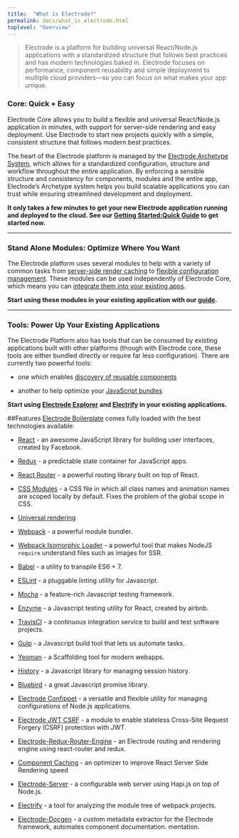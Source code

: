 ```yaml
---
title:  "What is Electrode?"
permalink: docs/what_is_electrode.html
toplevel: "Overview"
---
```


> Electrode is a platform for building universal React/Node.js applications with a standardized structure that follows best practices and has modern technologies baked in. Electrode focuses on performance, component reusability and simple deployment to multiple cloud providers—so you can focus on what makes your app unique.

### Core: Quick + Easy

Electrode Core allows you to build a flexible and universal React/Node.js application in minutes, with support for server-side rendering and easy deployment. Use Electrode to start new projects quickly with a simple, consistent structure that follows modern best practices.

The heart of the Electrode platform is managed by the [Electrode Archetype System](what_are_archetypes.html), which allows for a standardized configuration, structure and workflow throughout the entire application. By enforcing a sensible structure and consistency for components, modules and the entire app, Electrode’s Archetype system helps you build scalable applications you can trust while ensuring streamlined development and deployment.

**It only takes a few minutes to get your new Electrode application running and deployed to the cloud. See our [Getting Started:Quick Guide](get_started.html) to get started now.**

<hr>

### Stand Alone Modules: Optimize Where You Want
The Electrode platform uses several modules to help with a
variety of common tasks from [server-side render
caching](server_side_render_cache.html) to [flexible configuration
management](confippet.html). These modules can be used independently of
Electrode Core, which means you can [integrate them into your existing
apps](stand_alone_modules.html).

**Start using these modules in your existing application with our [guide](stand_alone_modules.html).**

<hr>

### Tools: Power Up Your Existing Applications
The Electrode Platform also has tools that can be consumed by existing
applications built with other platforms (though with
Electrode core, these tools are either bundled directly or require far less configuration). There are currently
two powerful tools: 

* one which enables [discovery of reusable components](electrode_explorer.html)

* another to help optimize your [JavaScript bundles](electrify.html)

**Start using [Electrode Explorer](electrode_explorer.html) and [Electrify](electrify.html) in your existing applications.**

##Features
[Electrode Boilerplate](https://github.com/electrode-io/electrode#boilerplate-universal-react-node) comes fully loaded with the best technologies available:

*  <a href="https://facebook.github.io/react/index.html" target="_blank">React</a> - an awesome JavaScript library for building user interfaces, created by Facebook.

*  <a href="http://redux.js.org/docs/basics/UsageWithReact.html" target="_blank">Redux</a> - a predictable state container for JavaScript apps.

*  <a href="https://github.com/ReactTraining/react-router/tree/master/docs" target="_blank">React Router</a> - a powerful routing library built on top of React.

* <a href="https://github.com/css-modules/css-modules" target="_blank">CSS Modules</a> - a CSS file in which all class names and animation names are scoped locally by default. Fixes the problem of the global scope in CSS.

*  <a href="https://medium.com/@mjackson/universal-javascript-4761051b7ae9#.xjxr5yj5z" target="_blank">Universal rendering</a>

*  <a href="https://webpack.github.io/docs/motivation.html" target="_blank">Webpack</a> - a powerful module bundler.

*  <a href="https://github.com/jchip/isomorphic-loader" target="_blank">Webpack Isomorphic Loader</a> - a powerful tool that makes NodeJS `require` understand files such as images for SSR.

*  <a href="https://babeljs.io/" target="_blank">Babel</a> - a utility to transpile ES6 + 7.

*  <a href="http://eslint.org/" target="_blank">ESLint</a> - a pluggable linting utility for Javascript.

*  <a href="https://mochajs.org/" target="_blank">Mocha</a> - a feature-rich Javascript testing framework.

*  <a href="https://github.com/airbnb/enzyme" target="_blank">Enzyme</a> - a Javascript testing utility for React, created by airbnb.

*  <a href="https://travis-ci.org/" target="_blank">TravisCI</a> - a continuous integration service to build and test software projects.

*  <a href="http://gulpjs.com/" target="_blank">Gulp</a> - a Javascript build tool that lets us automate tasks.

*  <a href="http://yeoman.io/" target="_blank">Yeoman</a> - a Scaffolding tool for modern webapps.

*  <a href="https://www.npmjs.com/package/history" target="_blank">History</a> - a Javascript library for managing session history.

*  <a href="http://bluebirdjs.com/docs/why-promises.html" target="_blank">Bluebird</a> - a great Javascript promise library.

*  [Electrode Confippet](https://github.com/electrode-io/electrode-confippet) - a versatile and flexible utility for managing configurations of Node.js applications.

*  [Electrode JWT CSRF](https://github.com/electrode-io/electrode-csrf-jwt) - a module to enable stateless Cross-Site Request Forgery (CSRF) protection with JWT.

*  [Electrode-Redux-Router-Engine](https://github.com/electrode-io/electrode-redux-router-engine) - an Electrode routing and rendering engine using react-router and redux.

*  [Component Caching](https://github.com/electrode-io/electrode-react-ssr-caching) - an optimizer to improve React Server Side Rendering speed

*  [Electrode-Server](https://github.com/electrode-io/electrode-server) - a configurable web server using Hapi.js on top of Node.js.

*  [Electrify](https://github.com/electrode-io/electrify) - a tool for analyzing the module tree of webpack projects.

*  [Electrode-Docgen](https://github.com/electrode-io/electrode-docgen) - a custom metadata extractor for the Electrode framework, automates component documentation.
mentation.
